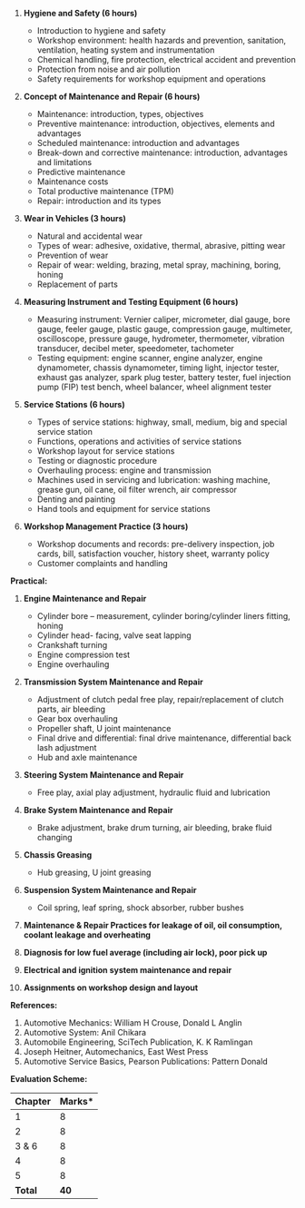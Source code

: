 1. **Hygiene and Safety (6 hours)**
    * Introduction to hygiene and safety
    * Workshop environment: health hazards and prevention, sanitation, ventilation, heating system and instrumentation
    * Chemical handling, fire protection, electrical accident and prevention
    * Protection from noise and air pollution
    * Safety requirements for workshop equipment and operations

2. **Concept of Maintenance and Repair (6 hours)**
    * Maintenance: introduction, types, objectives
    * Preventive maintenance: introduction, objectives, elements and advantages
    * Scheduled maintenance: introduction and advantages
    * Break-down and corrective maintenance: introduction, advantages and limitations
    * Predictive maintenance
    * Maintenance costs
    * Total productive maintenance (TPM)
    * Repair: introduction and its types

3. **Wear in Vehicles (3 hours)**
    * Natural and accidental wear
    * Types of wear: adhesive, oxidative, thermal, abrasive, pitting wear
    * Prevention of wear
    * Repair of wear: welding, brazing, metal spray, machining, boring, honing
    * Replacement of parts

4. **Measuring Instrument and Testing Equipment (6 hours)**
    * Measuring instrument: Vernier caliper, micrometer, dial gauge, bore gauge, feeler gauge, plastic gauge, compression gauge, multimeter, oscilloscope, pressure gauge, hydrometer, thermometer, vibration transducer, decibel meter, speedometer, tachometer
    * Testing equipment: engine scanner, engine analyzer, engine dynamometer, chassis dynamometer, timing light, injector tester, exhaust gas analyzer, spark plug tester, battery tester, fuel injection pump (FIP) test bench, wheel balancer, wheel alignment tester

5. **Service Stations (6 hours)**
    * Types of service stations: highway, small, medium, big and special service station
    * Functions, operations and activities of service stations
    * Workshop layout for service stations
    * Testing or diagnostic procedure
    * Overhauling process: engine and transmission
    * Machines used in servicing and lubrication: washing machine, grease gun, oil cane, oil filter wrench, air compressor
    * Denting and painting
    * Hand tools and equipment for service stations

6. **Workshop Management Practice (3 hours)**
    * Workshop documents and records: pre-delivery inspection, job cards, bill, satisfaction voucher, history sheet, warranty policy
    * Customer complaints and handling

**Practical:**

1. **Engine Maintenance and Repair**
    * Cylinder bore – measurement, cylinder boring/cylinder liners fitting, honing
    * Cylinder head- facing, valve seat lapping
    * Crankshaft turning
    * Engine compression test
    * Engine overhauling

2. **Transmission System Maintenance and Repair**
    * Adjustment of clutch pedal free play, repair/replacement of clutch parts, air bleeding
    * Gear box overhauling
    * Propeller shaft, U joint maintenance
    * Final drive and differential: final drive maintenance, differential back lash adjustment
    * Hub and axle maintenance

3. **Steering System Maintenance and Repair**
    * Free play, axial play adjustment, hydraulic fluid and lubrication

4. **Brake System Maintenance and Repair**
    * Brake adjustment, brake drum turning, air bleeding, brake fluid changing

5. **Chassis Greasing**
    * Hub greasing, U joint greasing

6. **Suspension System Maintenance and Repair**
    * Coil spring, leaf spring, shock absorber, rubber bushes

7. **Maintenance & Repair Practices for leakage of oil, oil consumption, coolant leakage and overheating**

8. **Diagnosis for low fuel average (including air lock), poor pick up**

9. **Electrical and ignition system maintenance and repair**

10. **Assignments on workshop design and layout**

**References:**

1. Automotive Mechanics: William H Crouse, Donald L Anglin
2. Automotive System: Anil Chikara
3. Automobile Engineering, SciTech Publication, K. K Ramlingan
4. Joseph Heitner, Automechanics, East West Press
5. Automotive Service Basics, Pearson Publications: Pattern Donald

**Evaluation Scheme:**

| Chapter   | Marks* |
| --------- | ------ |
| 1         | 8      |
| 2         | 8      |
| 3 & 6     | 8      |
| 4         | 8      |
| 5         | 8      |
| **Total** | **40** |
